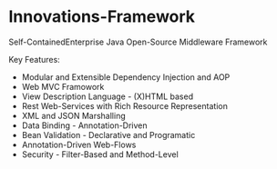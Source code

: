 Innovations-Framework
=====================

Self-ContainedEnterprise Java Open-Source Middleware Framework

Key Features:

- Modular and Extensible Dependency Injection and AOP
- Web MVC Framowork
- View Description Language - (X)HTML based
- Rest Web-Services with Rich Resource Representation
- XML and JSON Marshalling
- Data Binding - Annotation-Driven
- Bean Validation - Declarative and Programatic
- Annotation-Driven Web-Flows
- Security - Filter-Based and Method-Level
